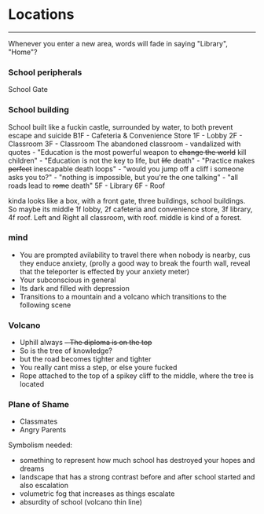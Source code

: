 # Locations
---
Whenever you enter a new area, words will fade in saying "Library", "Home"?

### School peripherals
School Gate

### School building
School built like a fuckin castle, surrounded by water, to both prevent escape and suicide
B1F - Cafeteria & Convenience Store
1F - Lobby
2F - Classroom
3F - Classroom
The abandoned classroom - vandalized with quotes
	- "Education is the most powerful weapon to ~~change the world~~ kill children"
	- "Education is not the key to life, but ~~life~~ death"
	- "Practice makes ~~perfect~~ inescapable death loops"
	- "would you jump off a cliff i someone asks you to?"
	- "nothing is impossible, but you're the one talking"
	- "all roads lead to ~~rome~~ death"
5F - Library
6F - Roof

kinda looks like a box, with a front gate, three buildings, school buildings. So maybe its middle 1f lobby, 2f cafeteria and convenience store, 3f library, 4f roof. Left and Right all classroom, with roof. middle is kind of a forest.

### mind
- You are prompted avilability to travel there when nobody is nearby, cus they enduce anxiety, (prolly a good way to break the fourth wall, reveal that the teleporter is effected by your anxiety meter)
- Your subconscious in general
- Its dark and filled with depression
- Transitions to a mountain and a volcano which transitions to the following scene

### Volcano
- Uphill always
~~- The diploma is on the top~~
- So is the tree of knowledge?
- but the road becomes tighter and tighter
- You really cant miss a step, or else youre fucked
- Rope attached to the top of a spikey cliff to the middle, where the tree is located

### Plane of Shame
- Classmates
- Angry Parents

Symbolism needed:
- something to represent how much school has destroyed your hopes and dreams
- landscape that has a strong contrast before and after school started and also escalation
- volumetric fog that increases as things escalate
- absurdity of school (volcano thin line)